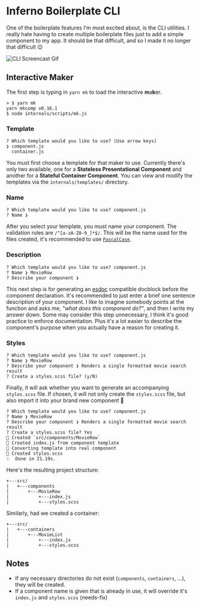 # Inferno Boilerplate CLI

One of the boilerplate features I'm most excited about, is the CLI utilities. I really hate having to create multiple
boilerplate files just to add a simple component to my app. It should be that difficult, and so I made it no longer
that difficult :wink:

![CLI Screencast Gif](http://imgur.com/nQDdZSm.gif)

## Interactive Maker

The first step is typing in `yarn mk` to load the interactive **m**a**k**er.

```
> $ yarn mk
yarn mkcomp v0.16.1
$ node internals/scripts/mk.js
```

### Template

```
? Which template would you like to use? (Use arrow keys)
❯ component.js
  container.js
```

You must first choose a template for that maker to use. Currently there's only two available, one for a **Stateless Presentational Component** and another for a **Stateful Container Component**. You can view and modify the templates via 
the `internals/templates/` directory.

### Name

```
? Which template would you like to use? component.js
? Name ❯
```

After you select your template, you must name your component. The validation rules are `/^[a-zA-Z0-9_]*$/`. This will be the
name used for the files created, it's recommended to use [`PascalCase`](https://pl.wikipedia.org/wiki/PascalCase).

### Description

```
? Which template would you like to use? component.js
? Name ❯ MovieRow
? Describe your component ❯
```

This next step is for generating an [esdoc](https://esdoc.org/) compatible docblock before the component declaration. It's
recommended to just enter a brief one sentence description of your component. I like to imagine somebody points at the function
and asks me, _"what does this component do?"_, and then I write my answer down. Some may consider this step unnecessary, I think it's good
practice to enforce documentation. Plus it's a lot easier to describe the component's purpose when you actually have a reason
for creating it.

### Styles

```
? Which template would you like to use? component.js
? Name ❯ MovieRow
? Describe your component ❯ Renders a single formatted movie search result
? Create a styles.scss file? (y/N)
```

Finally, it will ask whether you want to generate an accompanying `styles.scss` file. If chosen, it will not only create
the `styles.scss` file, but also import it into your brand new component :tada:

```
? Which template would you like to use? component.js
? Name ❯ MovieRow
? Describe your component ❯ Renders a single formatted movie search result
? Create a styles.scss file? Yes
💪 Created `src/components/MovieRow`
🔨 Created index.js from component template
🔮 Converting template into real component
👠 Created styles.scss
✨  Done in 21.19s.
```


Here's the resulting project structure:

```
+---src/
|   +---components
|       +---MovieRow
|           +---index.js
|           +---styles.scss
```

Similarly, had we created a container:

```
+---src/
|   +---containers
|       +---MovieList
|           +---index.js
|           +---styles.scss
```

## Notes

- If any necessary directories do not exist (`components`, `containers`, ...), they will be created.
- If a component name is given that is already in use, it will override it's `index.js` and `styles.scss` (needs-fix)
